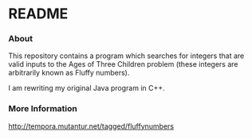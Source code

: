 # README #

### About ###

This repository contains a program which searches for integers that are valid inputs to the Ages of Three Children problem (these integers are arbitrarily known as Fluffy numbers).

I am rewriting my original Java program in C++.

### More Information ###

http://tempora.mutantur.net/tagged/fluffynumbers